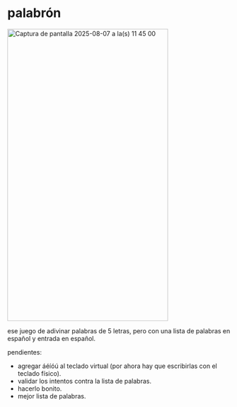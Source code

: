 # palabrón

<img width="363" height="659" alt="Captura de pantalla 2025-08-07 a la(s) 11 45 00" src="https://github.com/user-attachments/assets/0916db3b-ed0b-409b-9007-0b1c6000f537" />

ese juego de adivinar palabras de 5 letras, pero con una lista de palabras en español y entrada en español.

pendientes:

- agregar áéíóú al teclado virtual (por ahora hay que escribirlas con el teclado físico).
- validar los intentos contra la lista de palabras.
- hacerlo bonito.
- mejor lista de palabras.
